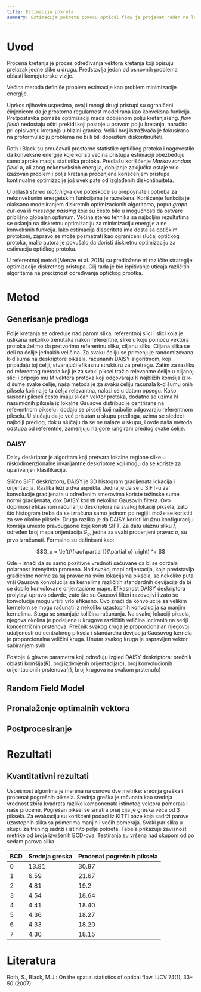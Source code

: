 ```yaml
---
title: Estimacija pokreta
summary: Estimacija pokreta pomoću optical flow je projekat rađen na letnjem kampu za stare polaznike 2022. godine od Milice Gojak i Novaka Stijepića.
---
```

[to do]: <ubaci reference, objasni CRF, ubaci slike, postprocessing>

# Uvod

Procena kretanja je proces određivanja vektora kretanja koji opisuju prelazak jedne slike u drugu. Predstavlja jedan od osnovnih problema oblasti kompjuterske vizije.

Većina metoda definiše problem estimacije kao problem minimizacije energije. 

Uprkos njihovim uspesima, ovaj i mnogi drugi pristupi su ograničeni činjenicom da je prostorna regularnost modelirana kao konveksna funkcija. Pretpostavka pomaže optimizaciji mada dobijenom polju kretanja(eng. *flow field*)
nedostaju oštri prekidi koji postoje u pravom polju kretanja, naručito pri opisivanju kretanja u blizini granica.
Veliki broj istraživača je fokusirano na proformulaciju problema ne bi li bili dopušteni diskontinuiteti.

Roth i Black su proučavali prostorne statistike optičkog protoka i nagovestilo da konveksne energije koje koristi većina pristupa estimaciji obezbeđuju samo aproksimaciju statistika protoka. Predlažu korišćenje *Markov random field*-a, ali zbog nekonveksinh energija, dobijanje zaključka ostaje vrlo izazovan problem i polja kretanja procenjena korišćenjem pristupa kontinualne optimizacije još uvek pate od izglađenih diskontinuiteta.

U oblasti *stereo matchig*-a ove poteškoće su prepoynate i potreba za nekonveksnim energetskim funkcijama je razrešena. Korišćenje funkcija je olaksano modeliranjem diskretnih optimizacionih algoritama, poput *graph cut*-ova ili *message passing* koje su često bile u mogućnosti da ostvare približno globalan optimum. Većina stereo tehnika sa najboljim rezultatima se oslanja na diskretnu optimizaciju za minimizaciju energije a ne konveksnih funkcija. Iako estimacija disperiteta ima dosta sa optičkim protokom, zapravo se može posmatrati kao ograniceni slučaj optičkog protoka, mallo autora je pokušalo da doristi diskretnu optimizaciju za estimaciju optičkog protoka.

U referentnoj metodi(Menze et al. 2015) su predložene tri različite strategije optimizacije diskretnog pristupa. Cilj rada je bio ispitivanje uticaja različitih algoritama na preciznost određivanja optičkog prootka.

# Metod

## Generisanje predloga

Polje kretanja se određuje nad parom slika; referentnoj slici i slici koja je uslikana nekoliko trenutaka nakon referentne, slike u koju pomoću vektora protoka želimo da pretvorimo referentnu sliku, ciljanu sliku.
Ciljana slika se deli  na ćelije jednakih veličina. Za svaku ćeliju se primenjuje randomizovana k-d šuma na deskriptore piksela, računanih DAISY algoritmom, koji pripadaju toj ćeliji, stvarajući efikasnu strukturu za pretragu. Zatim za razliku od referentog metoda koji je za svaki piksel tražio relevantne ćelije u ciljanoj slici i pripojio mu M vektora protoka koji odgovaraju K najbližih komšija iz k-d šume svake ćelije, naša metoda je za svaku ćeliju racunala k-d šumu onih piksela kojima je ta ćelija relevantna, nalazi se u datom opsegu.
Kako susedni pikseli često imaju sličan vektor protoka, dodatno se uzima N nasumičnih piksela iz lokalne Gausove distribucije centrirane na referentnom pikselu i dodaju se pikseli koji najbolje odgovaraju referentnom pikselu. U slučaju da je već prisutan u skupu predloga, uzima se sledeci najbolji predlog, dok u slučaju da se ne nalaze u skupu, i ovde naša metoda odstupa od referentne, zamenjuju najgore rangirani predlog svake ćelije. 

### DAISY

Daisy deskriptor je algoritam koji pretvara lokalne regione slike u niskodimenzionalne invarijantne deskriptore koji mogu da se koriste za uparivanje i klasifikaciju.

Slično SIFT deskriptoru, DAISY je 3D histogram gradijenata lokacija i orijentacija. Razlika leži u dva aspekta. 
Jedna je da se u SIFT-u za konvolucije gradijenata u određenim smerovima koriste težinske sume normi gradijenata, dok DAISY koristi nekolino Gausovih filtera. Ovo doprinosi efikasnom računanju deskriptora na svakoj lokaciji piksela, zato što histogram treba da se izračuna samo jednom po regiji i može se koristiti za sve okolne piksele. Druga razlika je da DAISY koristi kružnu konfiguraciju komšija umesto pravougaone koje koristi SIFT. Za datu ulaznu sliku ***I***, određen broj mapa orijentacija *G<sub>o</sub>*, jedna za svaki procenjeni pravac *o*, su prvo izračunati. Formalno su definisani kao:


$$G_o = \left(\frac{\partial I}{\partial o} \right) ^+ $$ 

Gde + znači da su samo pozitivne vrednoti sačuvane da bi se održala polarnost intenyiteta promena. Nad svakoj mapi orijentacija, koja predstavlja gradientne norme za taj pravac na svim lokacijama piksela, se nekoliko puta vrši Gausova konvolucija sa kernelima različitih standardnih devijacija da bi se dobile konvolovane orijentacione mape. Efikasnost DAISY deskriptora proiylayi upravo odavde, zato što su Gausovi filteri razdvojivi i zato se konvolucije mogu vršiti vrlo efikasno. Ovo znači da konvolucije sa velikim kernelom se mogu računati iz nekoliko uzastopnih konvolucija sa manjim kernelima. Stoga se smanjuje količina računanja.
Na svakoj lokaciji piksela, njegova okolina je podeljena u krugove različitih veličina lociranih na seriji koncentričnih prstenova. Prečnik svakog kruga je proporcionalan njegovoj udaljenosti od centraknog piksela i standardna devijacija Gausovog kernela je proporcionalna veličini kruga. Unutar svakog kruga je napravljen vektor sabiranjem svih 

Postoje 4 glavna parametra koji određuju izgled DAISY deskriptora: prečnik oblasti komšija(R), broj izdvojenih orijentacija(o), broj konvolucionih orijentacionih prstenova(r), broj krugova na svakom prstenu(c)

## Random Field Model

## Pronalaženje optimalnih vektora


## Postprocesiranje

# Rezultati

## Kvantitativni rezultati

Uspešnost algoritma je merena na osnovu dve metrike: srednja greška i procenat pogrešnih piksela. Srednja greška je računata kao srednja vrednost zbira kvadrata razlike komponenata istinotog vektora pomeraja i naše procene. Pogrešan piksel se smatra onaj čija je greska veća od 3 piksela. Za evaluaciju su korišćeni podaci iz KITTI baze koja sadrži parove uzastopnih slika sa primerima manjih i većih pomeraja. Svaki par slika u skupu za trening sadrži i istinito polje pokreta.
Tabela prikazuje zavisnost metrike od broja izvršenih BCD-ova. Testiranja su vršena nad skupom od po sedam parova slika.

| BCD      | Srednja greska | Procenat pogrešnih piksela|
| ----------- | ----------- | ------------------------|
| 0      | 13.81       |   30.97 |
| 1   | 6.59        |   21.67 |
|2 | 4.81| 19.2|
|3|4.54| 18.64|
|4|4.41|18.40|
|5|4.36|18.27|
|6| 4.33|18.20|
|7|4.30|18.15|

# Literatura

Roth, S., Black, M.J.: On the spatial statistics of optical flow. IJCV 74(1), 33–50 (2007)